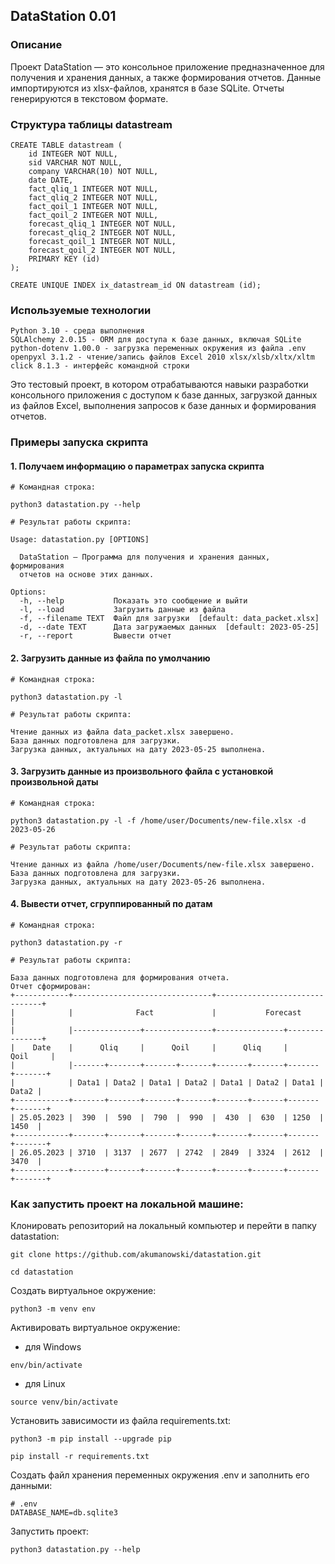 ## DataStation 0.01
### Описание
Проект DataStation — это консольное приложение предназначенное для получения и хранения данных, 
а также формирования отчетов. Данные импортируются из xlsx-файлов, хранятся в базе SQLite.
Отчеты генерируются в текстовом формате.

### Структура таблицы datastream
```
CREATE TABLE datastream (
	id INTEGER NOT NULL, 
	sid VARCHAR NOT NULL, 
	company VARCHAR(10) NOT NULL, 
	date DATE, 
	fact_qliq_1 INTEGER NOT NULL, 
	fact_qliq_2 INTEGER NOT NULL, 
	fact_qoil_1 INTEGER NOT NULL, 
	fact_qoil_2 INTEGER NOT NULL, 
	forecast_qliq_1 INTEGER NOT NULL, 
	forecast_qliq_2 INTEGER NOT NULL, 
	forecast_qoil_1 INTEGER NOT NULL, 
	forecast_qoil_2 INTEGER NOT NULL, 
	PRIMARY KEY (id)
);

CREATE UNIQUE INDEX ix_datastream_id ON datastream (id);
```
### Используемые технологии
```
Python 3.10 - среда выполнения
SQLAlchemy 2.0.15 - ORM для доступа к базе данных, включая SQLite
python-dotenv 1.00.0 - загрузка переменных окружения из файла .env
openpyxl 3.1.2 - чтение/запись файлов Excel 2010 xlsx/xlsb/xltx/xltm
click 8.1.3 - интерфейс командной строки
```
Это тестовый проект, в котором отрабатываются навыки разработки консольного приложения с доступом к базе данных, 
загрузкой данных из файлов Excel, выполнения запросов к базе данных и формирования отчетов.
### Примеры запуска скрипта
#### 1. Получаем информацию о параметрах запуска скрипта
```
# Командная строка:

python3 datastation.py --help

# Результат работы скрипта:

Usage: datastation.py [OPTIONS]

  DataStation — Программа для получения и хранения данных, формирования
  отчетов на основе этих данных.

Options:
  -h, --help           Показать это сообщение и выйти
  -l, --load           Загрузить данные из файла
  -f, --filename TEXT  Файл для загрузки  [default: data_packet.xlsx]
  -d, --date TEXT      Дата загружаемых данных  [default: 2023-05-25]
  -r, --report         Вывести отчет
```
#### 2. Загрузить данные из файла по умолчанию
```
# Командная строка:

python3 datastation.py -l

# Результат работы скрипта:

Чтение данных из файла data_packet.xlsx завершено.
База данных подготовлена для загрузки.
Загрузка данных, актуальных на дату 2023-05-25 выполнена.
```
#### 3. Загрузить данные из произвольного файла с установкой произвольной даты
```
# Командная строка:

python3 datastation.py -l -f /home/user/Documents/new-file.xlsx -d 2023-05-26

# Результат работы скрипта:

Чтение данных из файла /home/user/Documents/new-file.xlsx завершено.
База данных подготовлена для загрузки.
Загрузка данных, актуальных на дату 2023-05-26 выполнена.

```
#### 4. Вывести отчет, сгруппированный по датам
```
# Командная строка:

python3 datastation.py -r

# Результат работы скрипта:

База данных подготовлена для формирования отчета.
Отчет сформирован:
+------------+-------------------------------+-------------------------------+
|            |              Fact             |           Forecast            |
|            |---------------+---------------+---------------+---------------+
|    Date    |      Qliq     |      Qoil     |      Qliq     |      Qoil     |
|            |-------+-------+-------+-------+-------+-------+-------+-------+
|            | Data1 | Data2 | Data1 | Data2 | Data1 | Data2 | Data1 | Data2 |
+------------+-------+-------+-------+-------+-------+-------+-------+-------+
| 25.05.2023 |  390  |  590  |  790  |  990  |  430  |  630  | 1250  | 1450  |
+------------+-------+-------+-------+-------+-------+-------+-------+-------+
| 26.05.2023 | 3710  | 3137  | 2677  | 2742  | 2849  | 3324  | 2612  | 3470  |
+------------+-------+-------+-------+-------+-------+-------+-------+-------+
```
### Как запустить проект на локальной машине:

Клонировать репозиторий на локальный компьютер и перейти в папку datastation:

```
git clone https://github.com/akumanowski/datastation.git
```

```
cd datastation
```

Создать виртуальное окружение:

```
python3 -m venv env
```

Активировать виртуальное окружение:
- для Windows
```
env/bin/activate
```
- для Linux
```
source venv/bin/activate
```

Установить зависимости из файла requirements.txt:

```
python3 -m pip install --upgrade pip
```

```
pip install -r requirements.txt
```
Создать файл хранения переменных окружения .env и заполнить его данными:

```
# .env
DATABASE_NAME=db.sqlite3
```

Запустить проект:

```
python3 datastation.py --help
```